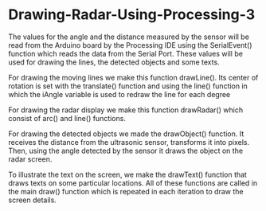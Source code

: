 # Drawing-Radar-Using-Processing-3

The values for the angle and the distance measured by the sensor will be read from the Arduino board by the Processing IDE using the SerialEvent() function which reads the data from the Serial Port. These values will be used for drawing the lines, the detected objects and some texts.

For drawing the moving lines we make this function drawLine(). Its center of rotation is set with the translate() function and using the line() function in which the iAngle variable is used to redraw the line for each degree 

For drawing the radar display we make this function drawRadar() which consist of arc() and line() functions.

For drawing the detected objects we made the drawObject() function. It receives the distance from the ultrasonic sensor, transforms it into pixels. Then, using the angle detected by the sensor it draws the object on the radar screen. 

To illustrate the text on the screen, we make the drawText() function that draws texts on some particular locations. All of these functions are called in the main draw() function which is repeated in each iteration to draw the screen details.
